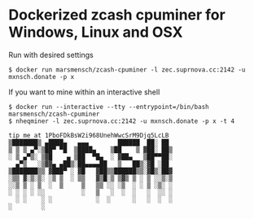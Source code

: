 # Dockerized zcash cpuminer for Windows, Linux and OSX


Run with desired settings
```
$ docker run marsmensch/zcash-cpuminer -l zec.suprnova.cc:2142 -u mxnsch.donate -p x
```

If you want to mine within an interactive shell
```
$ docker run --interactive --tty --entrypoint=/bin/bash marsmensch/zcash-cpuminer
$ nheqminer -l zec.suprnova.cc:2142 -u mxnsch.donate -p x -t 4
```


```
tip me at 1PboFDkBsW2i968UnehWwcSrM9Djq5LcLB
▒███████▒ ▄████▄   ▄▄▄        ██████  ██░ ██ 
▒ ▒ ▒ ▄▀░▒██▀ ▀█  ▒████▄    ▒██    ▒ ▓██░ ██▒
░ ▒ ▄▀▒░ ▒▓█    ▄ ▒██  ▀█▄  ░ ▓██▄   ▒██▀▀██░
  ▄▀▒   ░▒▓▓▄ ▄██▒░██▄▄▄▄██   ▒   ██▒░▓█ ░██ 
▒███████▒▒ ▓███▀ ░ ▓█   ▓██▒▒██████▒▒░▓█▒░██▓
░▒▒ ▓░▒░▒░ ░▒ ▒  ░ ▒▒   ▓▒█░▒ ▒▓▒ ▒ ░ ▒ ░░▒░▒
░░▒ ▒ ░ ▒  ░  ▒     ▒   ▒▒ ░░ ░▒  ░ ░ ▒ ░▒░ ░
░ ░ ░ ░ ░░          ░   ▒   ░  ░  ░   ░  ░░ ░
  ░ ░    ░ ░            ░  ░      ░   ░  ░  ░
░        ░ 
```